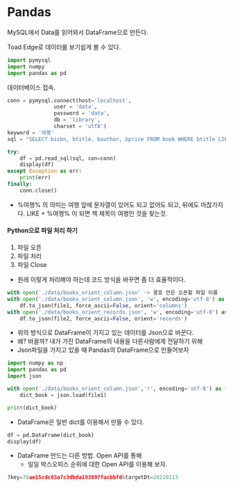 # Pandas

MySQL에서 Data를 읽어와서 DataFrame으로 만든다.

Toad Edge로 데이터롤 보기쉽게 볼 수 있다.

```python
import pymysql
import numpy
import pandas as pd
```

데이터베이스 접속.

```python
conn = pymysql.connect(host='localhost',
               user = 'data',
               password = 'data',
               db = 'library',
               charset = 'utf8')
keyword = '여행'
sql = "SELECT bisbn, btitle, bauthor, bprice FROM book WHERE btitle LIKE '%{}%'".format(keyword)

try:
    df = pd.read_sql(sql, con=conn)
    display(df)
except Exception as err:
    print(err)
finally:
    conn.close()


```

- %여행% 의 의미는 여행 앞에 문자열이 있어도 되고 없어도 되고, 뒤에도 마찮가지다. LIKE + %여행% 이 되면 책 제목이 여행인 것을 찾는것.

#### Python으로 파일 처리 하기

1. 파일 오픈
2. 파일 처리
3. 파일 Close

- 원래 이렇게 처리해야 하는데 코드 방식을 바꾸면 좀 더 효율적이다.

```python
with open('./data/books_orient_column.json' -> 괄호 안은 오픈할 파일 이름
with open('./data/books_orient_column.json', 'w', encoding='utf-8') as file1:
    df.to_json(file1, force_ascii=False, orient='columns')
with open('./data/books_orient_records.json', 'w', encoding='utf-8') as file2:
    df.to_json(file2, force_ascii=False, orient='records')

```

- 위의 방식으로 DataFrame이 가지고 있는 데이터를 Json으로 바꾼다.
- 왜? 바꿀까? 내가 가진 DataFrame의 내용을 다른사람에게 전달하기 위해
- Json파일을 가지고 있을 때 Pandas의 DataFrame으로 만들어보자

```python
import numpy as np
import pandas as pd
import json

with open('./data/books_orient_column.json','r', encoding='utf-8') as file1:
    dict_book = json.load(file1)

print(dict_book)
```

- DataFrame은 일반 dict를 이용해서 만들 수 있다.

```python
df = pd.DataFrame(dict_book)
display(df)
```

- DataFrame 만드는 다른 방법. Open API를 통해
  - 일일 박스오피스 순위에 대한 Open API를 이용해 보자.

```python
?key=76ae15cdc03a7c3dbda193997facbbfd&targetDt=20210113
```

